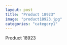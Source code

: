 ```yaml
---
layout: post
title: "Product 18923"
image: "product18923.jpg"
categories: "category1"
---
```

Product 18923
